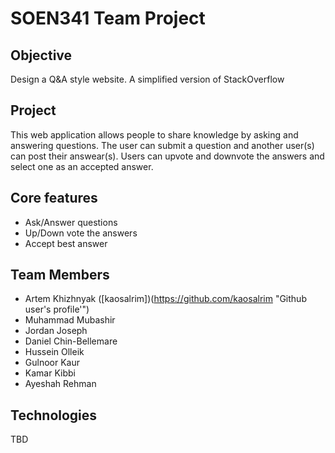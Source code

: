 # SOEN341 Team Project
## Objective

Design a Q&A style website. A simplified version of StackOverflow 

## Project

This web application allows people to share knowledge by asking and answering questions. The user can submit a question and another user(s) can post their answear(s).
Users can upvote and downvote the answers and select one as an accepted answer.

## Core features

* Ask/Answer questions
* Up/Down vote the answers
* Accept best answer

## Team Members 

* Artem Khizhnyak ([kaosalrim])(https://github.com/kaosalrim "Github user's profile'")
* Muhammad Mubashir
* Jordan Joseph
* Daniel Chin-Bellemare
* Hussein Olleik
* Gulnoor Kaur
* Kamar Kibbi
* Ayeshah Rehman

## Technologies

TBD
